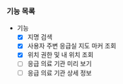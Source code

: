 ### 기능 목록
- 기능
    - [x] 지명 검색
    - [x] 사용자 주변 응급실 지도 마커 조회
    - [x] 위치 권한 및 내 위치 조회
    - [ ] 응급 의료 기관 미리 보기
    - [ ] 응급 의료 기관 상세 정보